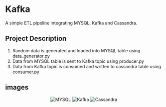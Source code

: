# Kafka

A simple ETL pipeline integrating MYSQL, Kafka and Cassandra.


## Project Description

1. Random data is generated and loaded into MYSQL table using data_generator.py
2. Data from MYSQL table is sent to Kafka topic using producer.py
3. Data from Kafka topic is consumed and written to cassandra table using consumer.py

## images

<p align="center">
  <img src="https://github.com/Pranjal-Tripathi-01/Kafka/blob/main/Screenshot%20from%202023-04-19%2021-29-17.png" title="MYSQL">
  <img src="https://github.com/Pranjal-Tripathi-01/Kafka/blob/main/Screenshot%20from%202023-04-19%2021-31-32.png"  title="Kafka">
    <img src="https://github.com/Pranjal-Tripathi-01/Kafka/blob/main/Screenshot%20from%202023-04-19%2021-42-44.png"  title="Cassandra">  
</p>
